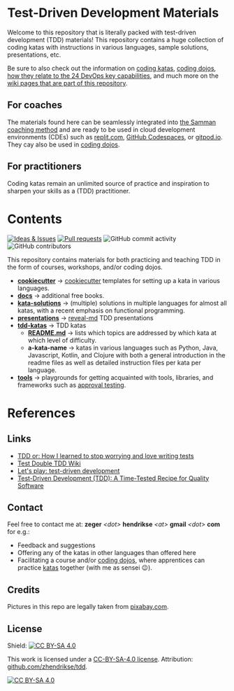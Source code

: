 # Test-Driven Development Materials

Welcome to this repository that is literally packed with test-driven development (TDD) materials!
This repository contains a huge collection of coding katas with instructions in various languages, 
sample solutions, presentations, etc.

Be sure to also check out the information on 
[coding katas](https://github.com/zhendrikse/tdd/wiki/Coding-Katas), 
[coding dojos](https://github.com/zhendrikse/tdd/wiki/The-Katas-and-the-Coding-Dojo), 
[how they relate to the 24 DevOps key capabilities](https://github.com/zhendrikse/tdd/wiki/The-Katas-and-the-24-Key-Capabilities), 
and much more on
the [wiki pages that are part of this repository](https://github.com/zhendrikse/tdd/wiki).

## For coaches

The materials found here can be seamlessly integrated into 
[the Samman coaching method](https://www.sammancoaching.org/) and
are ready to be used in cloud development environments (CDEs) such
as [replit.com](https://replit.com), 
[GitHub Codespaces](https://github.com/features/codespaces), 
or [gitpod.io](https://gitpod.io). They cay also be
used in [coding dojos](https://github.com/zhendrikse/tdd/wiki/The-Katas-and-the-Coding-Dojo).

## For practitioners

Coding katas remain an unlimited source of practice and inspiration
to sharpen your skills as a (TDD) practitioner.

# Contents

[![Ideas & Issues](https://img.shields.io/github/issues/zhendrikse/tdd?label=content%20ideas%20and%20issues&logoColor=green&style=for-the-badge)](https://github.com/zhendrikse/tdd/issues)
[![Pull requests](https://img.shields.io/github/issues-pr/zhendrikse/tdd?style=for-the-badge)](https://github.com/zhendrikse/tdd/pulls)
![GitHub commit activity](https://img.shields.io/github/commit-activity/m/zhendrikse/tdd?style=for-the-badge)
![GitHub contributors](https://img.shields.io/github/contributors/zhendrikse/tdd?style=for-the-badge&label=github%20contributors)

This repository contains materials for both practicing and teaching TDD
in the form of courses, workshops, and/or coding dojos.

- **[cookiecutter](./cookiecutter/)** &rarr; [cookiecutter](https://github.com/cookiecutter/cookiecutter) templates for setting up a kata in various languages.
- **[docs](./docs/)** &rarr; additional free books.
- **[kata-solutions](./kata-solutions/)** &rarr; (multiple) solutions in multiple languages for almost all katas, with a recent emphasis on functional programming.
- **[presentations](./presentations/)** &rarr; [reveal-md](https://github.com/webpro/reveal-md) TDD presentations
- **[tdd-katas](./tdd-katas/)** &rarr; TDD katas
  - **[README.md](./tdd-katas/README.md)** &rarr; lists which topics are addressed by which kata at which level of difficulty.
  - **a-kata-name** &rarr; katas in various languages such as Python, Java, Javascript, Kotlin, and Clojure with both a general introduction in the readme files as well as detailed instruction files per kata per language.
- **[tools](./tools/)** &rarr; playgrounds for getting acquainted with tools, libraries, and frameworks such as [approval testing](https://approvaltests.com/).

# References

## Links

- [TDD or: How I learned to stop worrying and love writing tests](https://medium.com/ns-techblog/tdd-or-how-i-learned-to-stop-worrying-and-love-writing-tests-ef7314470305)
- [Test Double TDD Wiki](https://github.com/testdouble/contributing-tests/wiki)
- [Let's play: test-driven development](https://www.jamesshore.com/v2/projects/lets-play-tdd)
- [Test-Driven Development (TDD): A Time-Tested Recipe for Quality Software](https://semaphoreci.com/blog/test-driven-development)

## Contact

Feel free to contact me at: **zeger** _&lt;dot&gt;_ **hendrikse** _&lt;at&gt;_ **gmail** _&lt;dot&gt;_ **com** for e.g.:
- Feedback and suggestions
- Offering any of the katas in other languages than offered here
- Facilitating a course and/or [coding dojos](https://codingdojo.org/WhatIsCodingDojo/), where apprentices can practice [katas](http://codekata.com/) together (with me as sensei 😉).

## Credits

Pictures in this repo are legally taken from [pixabay.com](https://pixabay.com). 

## License
  
Shield: [![CC BY-SA 4.0][cc-by-sa-shield]][cc-by-sa]

This work is licensed under a
[CC-BY-SA-4.0 license](https://creativecommons.org/licenses/by-sa/4.0/). Attribution: [github.com/zhendrikse/tdd](https://github.com/zhendrikse/tdd).

[![CC BY-SA 4.0][cc-by-sa-image]][cc-by-sa]

[cc-by-sa]: http://creativecommons.org/licenses/by-sa/4.0/
[cc-by-sa-image]: https://licensebuttons.net/l/by-sa/4.0/88x31.png
[cc-by-sa-shield]: https://img.shields.io/badge/License-CC%20BY--SA%204.0-lightgrey.svg
